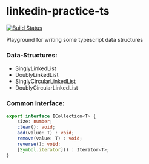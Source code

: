 # linkedin-practice-ts

[![Build Status](https://travis-ci.com/amir734jj/linkedlist-practice-ts.svg?branch=master)](https://travis-ci.com/amir734jj/linkedlist-practice-ts)

Playground for writing some typescript data structures

### Data-Structures:
- SinglyLinkedList
- DoublyLinkedList
- SinglyCircularLinkedList
- DoublyCircularLinkedList

### Common interface:
```typescript
export interface ICollection<T> {
    size: number;
    clear(): void;
    add(value: T) : void;
    remove(value: T) : void;
    reverse(): void;
    [Symbol.iterator]() : Iterator<T>;
}
```
